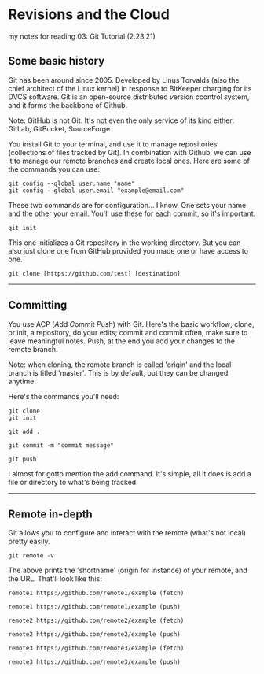 # Revisions and the Cloud

my notes for reading 03: Git Tutorial (2.23.21)

## Some basic history

Git has been around since 2005. Developed by Linus Torvalds (also the chief architect of the Linux kernel) in response to BitKeeper charging for its DVCS software. Git is an open-source *d*istributed *v*ersion *c*control *s*ystem, and it forms the backbone of Github.

Note: GitHub is not Git. It's not even the only service of its kind either: GitLab, GitBucket, SourceForge.

You install Git to your terminal, and use it to manage repositories (collections of files tracked by Git). In combination with Github, we can use it to manage our remote branches and create local ones. Here are some of the commands you can use:

```
git config --global user.name "name"
git config --global user.email "example@email.com"
```

These two commands are for configuration... I know. One sets your name and the other your email. You'll use these for each commit, so it's important.

```
git init
```

This one initializes a Git repository in the working directory. But you can also just clone one from GitHub provided you made one or have access to one.

```
git clone [https://github.com/test] [destination]
```

----

## Committing

You use ACP (*A*dd *C*ommit *P*ush) with Git. Here's the basic workflow; clone, or init, a repository, do your edits; commit and commit often, make sure to leave meaningful notes. Push, at the end you add your changes to the remote branch.

Note: when cloning, the remote branch is called 'origin' and the local branch is titled 'master'. This is by default, but they can be changed anytime.

Here's the commands you'll need:

```
git clone
git init

git add . 

git commit -m "commit message"

git push 
```

I almost for gotto mention the add command. It's simple, all it does is add a file or directory to what's being tracked.

----

## Remote in-depth

Git allows you to configure and interact with the remote (what's not local) pretty easily.

```
git remote -v
```

The above prints the 'shortname' (origin for instance) of your remote, and the URL. That'll look like this:

```
remote1 https://github.com/remote1/example (fetch)

remote1 https://github.com/remote1/example (push)

remote2 https://github.com/remote2/example (fetch)

remote2 https://github.com/remote2/example (push)

remote3 https://github.com/remote3/example (fetch)

remote3 https://github.com/remote3/example (push)
```